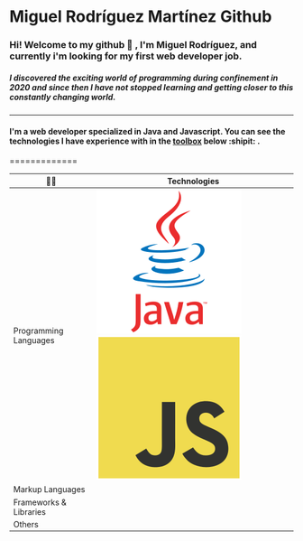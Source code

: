# Miguel Rodríguez Martínez Github

### Hi! Welcome to my github :wave: , I'm Miguel Rodríguez, and currently i'm looking for my first web developer job.
##### I discovered the exciting world of programming during confinement in 2020 and since then I have not stopped learning and getting closer to this constantly changing world.
-------------
#### I'm a web developer specialized in Java and Javascript. You can see the technologies I have experience with in the [toolbox](#toolbox) below :shipit: .

=============

<!-- ### :technologist: <a name="toolbox"/>

HELLOOOOO
-->

| :technologist: <a name="toolbox"/> | Technologies |
|-|-|
| Programming Languages | ![JS][1] ![Java][2] |  
| Markup Languages |  |
| Frameworks & Libraries |  |
| Others |  |



[1]: https://github.com/devicons/devicon/blob/master/icons/java/java-original-wordmark.svg
[2]: https://github.com/devicons/devicon/blob/master/icons/javascript/javascript-original.svg
<!--
**MiguelJRM95/MiguelJRM95** is a ✨ _special_ ✨ repository because its `README.md` (this file) appears on your GitHub profile.

Here are some ideas to get you started:

- 🔭 I’m currently working on ...
- 🌱 I’m currently learning ...
- 👯 I’m looking to collaborate on ...
- 🤔 I’m looking for help with ...
- 💬 Ask me about ...
- 📫 How to reach me: ...
- 😄 Pronouns: ...
- ⚡ Fun fact: ...
-->
